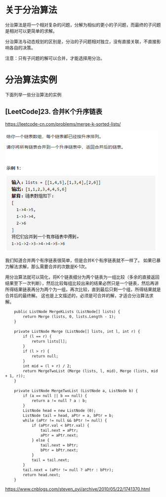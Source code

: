 # 关于分治算法

分治算法是将一个相对复杂的问题，分解为相似的更小的子问题，而最终的子问题是相对可以更简单的求解。

分治算法与动态规划的区别是，分治的子问题相对独立，没有直接关联，不直接影响各自的决策。

注意：只有子问题的解可以合并，才能选择用分治。


# 分治算法实例

下面列举一些分治算法的实例

## [LeetCode]23. 合并K个升序链表
https://leetcode-cn.com/problems/merge-k-sorted-lists/

![picture 1](../../../images/fba5bb40c07fa4f3ac20c1eeadba02112c67572e921aa5bea5aa048fcb995a70.png)  

我们知道合并两个有序链表很简单，但是合并K个有序链表就不一样了。
如果已暴力解法求解，那么需要合并的次数是K-1次。

用分治算法就可以简化，将K个链表细分为两个链表为一组比较（多余的直接返回结果至下一次判断），然后比较每组比较出来的结果必然只是一个链表，然后再讲所得结果链表再分为两个为一组，再次比较，直到最后只剩一个组，所得结果就是合并后的最终解。
这也是上文描述的，必须是可合并的解，才适合分治算法求解。

```
    public ListNode MergeKLists (ListNode[] lists) {
        return Merge (lists, 0, lists.Length - 1);
    }

    private ListNode Merge (ListNode[] lists, int l, int r) {
        if (l == r) {
            return lists[l];
        }
        if (l > r) {
            return null;
        }
        int mid = (l + r) / 2;
        return MergeTwoList (Merge (lists, l, mid), Merge (lists, mid + 1, r));
    }

    private ListNode MergeTwoList (ListNode a, ListNode b) {
        if (a == null || b == null) {
            return a != null ? a : b;
        }
        ListNode head = new ListNode (0);
        ListNode tail = head, aPtr = a, bPtr = b;
        while (aPtr != null && bPtr != null) {
            if (aPtr.val < bPtr.val) {
                tail.next = aPtr;
                aPtr = aPtr.next;
            } else {
                tail.next = bPtr;
                bPtr = bPtr.next;
            }
            tail = tail.next;
        }
        tail.next = (aPtr != null ? aPtr : bPtr);
        return head.next;
    }
```



https://www.cnblogs.com/steven_oyj/archive/2010/05/22/1741370.html